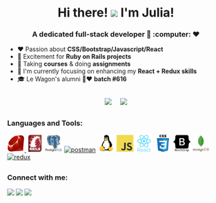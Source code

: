 <h1 align="center">Hi there! <img src="https://i.pinimg.com/originals/23/bd/bb/23bdbb2377322553edd9df0fd4b5d17b.gif" height="50"> I'm Julia! </h1>
<h3 align="center">A dedicated full-stack developer 🚀 :computer: ❤ </h3>

- ❤ Passion about **CSS/Bootstrap/Javascript/React**
- 🚀 Excitement for **Ruby on Rails projects**
- 🌱 Taking **courses** & doing **assignments**
- 🤝 I'm currently focusing on enhancing my **React + Redux skills**
- 🎓 Le Wagon's alumni 🚀❤ **batch #616**

 ##

<div align="center">
 <a href="https://github.com/JuliaFSO" style="text-decoration: none"><img height="150em" src="https://github-readme-streak-stats.herokuapp.com/?user=JuliaFSO&layout=compact&langs_count=7&theme=dracula"/></a>&nbsp&nbsp&nbsp&nbsp
 <a href="https://github.com/JuliaFSO" style="text-decoration: none"><img height="150em" src="https://github-readme-stats-julia.vercel.app/api/top-langs/?username=JuliaFSO&layout=compact&langs_count=7&theme=dracula"/></a>
</div>

 ##

<h3 align="left">Languages and Tools:</h3>
<p align="left"> 	
<a href="https://www.ruby-lang.org/en/" target="_blank"><img src="https://raw.githubusercontent.com/devicons/devicon/master/icons/ruby/ruby-original.svg" alt="ruby" width="40" height="40"/> </a>
<a href="https://rubyonrails.org" target="_blank"><img src="https://raw.githubusercontent.com/devicons/devicon/master/icons/rails/rails-original-wordmark.svg" alt="rails" width="40" height="40"/></a>
<a href="https://www.postgresql.org/" target="_blank"><img src="https://raw.githubusercontent.com/devicons/devicon/master/icons/postgresql/postgresql-original-wordmark.svg" alt="postgresql" width="40" height="40"/></a>
<a href="https://www.postman.com/" target="_blank"><img src="https://camo.githubusercontent.com/93b32389bf746009ca2370de7fe06c3b5146f4c99d99df65994f9ced0ba41685/68747470733a2f2f7777772e766563746f726c6f676f2e7a6f6e652f6c6f676f732f676574706f73746d616e2f676574706f73746d616e2d69636f6e2e737667" alt="postman" width="40" height="40"/></a>
<a href="https://www.linux.org/" target="_blank"><img src="https://raw.githubusercontent.com/devicons/devicon/master/icons/linux/linux-original.svg" alt="linux" width="40" height="40"/></a>
<a href="https://developer.mozilla.org/en-US/docs/Web/JavaScript" target="_blank"><img src="https://raw.githubusercontent.com/devicons/devicon/master/icons/javascript/javascript-original.svg" alt="javascript" width="40" height="40"/></a>
 <a href="https://reactjs.org/" target="_blank"><img src="https://raw.githubusercontent.com/devicons/devicon/master/icons/react/react-original-wordmark.svg" alt="react" width="40" height="40"/></a>
<a href="https://www.w3schools.com/css/" target="_blank"><img src="https://raw.githubusercontent.com/devicons/devicon/master/icons/css3/css3-original-wordmark.svg" alt="css3" width="40" height="40"/></a>
<a href="https://getbootstrap.com/" target="_blank"><img src="https://raw.githubusercontent.com/devicons/devicon/master/icons/bootstrap/bootstrap-plain-wordmark.svg" alt="bootstrap" width="40" height="40"/></a>
<a href="https://www.mongodb.com/" target="_blank"><img src="https://raw.githubusercontent.com/devicons/devicon/master/icons/mongodb/mongodb-original-wordmark.svg" alt="mongodb" width="40" height="40"/></a>
<a href="https://redux.js.org/" target="_blank"><img src="https://cdn.worldvectorlogo.com/logos/redux.svg" alt="redux" width="40" height="40"/></a>
</p>

 ##

<h3 align="left">Connect with me:</h3>
<p align="left"><div> 
<a href="https://www.linkedin.com/in/juliafachin/" target="_blank"><img src="https://img.shields.io/badge/-LinkedIn-%230077B5?style=for-the-badge&logo=linkedin&logoColor=white" target="_blank"></a>
<a href = "mailto:juliafso@gmail.com"><img src="https://img.shields.io/badge/Gmail-D14836?style=for-the-badge&logo=gmail&logoColor=white" target="_blank"></a>
<a href="https://instagram.com/juliafso/" target="_blank"><img src="https://img.shields.io/badge/-Instagram-%23E4405F?style=for-the-badge&logo=instagram&logoColor=white" target="_blank"></a>
</div></p>
